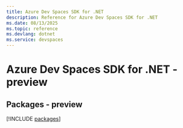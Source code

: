 ```yaml
---
title: Azure Dev Spaces SDK for .NET
description: Reference for Azure Dev Spaces SDK for .NET
ms.date: 08/13/2025
ms.topic: reference
ms.devlang: dotnet
ms.service: devspaces
---
```

# Azure Dev Spaces SDK for .NET - preview
## Packages - preview
[!INCLUDE [packages](dev-spaces-index.md)]